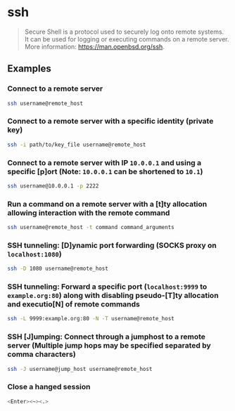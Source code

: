 # ssh

> Secure Shell is a protocol used to securely log onto remote systems. It can be used for logging or executing commands on a remote server. More information: <https://man.openbsd.org/ssh>.

## Examples

### Connect to a remote server

```bash
ssh username@remote_host
```

### Connect to a remote server with a specific identity (private key)

```bash
ssh -i path/to/key_file username@remote_host
```

### Connect to a remote server with IP `10.0.0.1` and using a specific [p]ort (Note: `10.0.0.1` can be shortened to `10.1`)

```bash
ssh username@10.0.0.1 -p 2222
```

### Run a command on a remote server with a [t]ty allocation allowing interaction with the remote command

```bash
ssh username@remote_host -t command command_arguments
```

### SSH tunneling: [D]ynamic port forwarding (SOCKS proxy on `localhost:1080`)

```bash
ssh -D 1080 username@remote_host
```

### SSH tunneling: Forward a specific port (`localhost:9999` to `example.org:80`) along with disabling pseudo-[T]ty allocation and executio[N] of remote commands

```bash
ssh -L 9999:example.org:80 -N -T username@remote_host
```

### SSH [J]umping: Connect through a jumphost to a remote server (Multiple jump hops may be specified separated by comma characters)

```bash
ssh -J username@jump_host username@remote_host
```

### Close a hanged session

```bash
<Enter><~><.>
```
